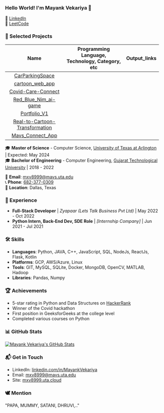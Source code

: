 ### Hello World! I'm Mayank Vekariya 🚀

🔗 [LinkedIn](https://www.linkedin.com/in/MayankVekariya) <br>
🔗 [LeetCode](https://leetcode.com/mayankpv2001/)

### 💼 Selected Projects
| Name | Programming Language, Technology, Category, etc | Output_links |
| :---: | :---: | :---: |
| [CarParkingSpace](https://github.com/mayank-vekariya/CarParkingSpace) |  |  |
| [cartoon_web_app](https://github.com/mayank-vekariya/cartoon_web_app) |  |  |
| [Covid-Care-Connect](https://github.com/mayank-vekariya/Covid-Care-Connect) |  |  |
| [Red_Blue_Nim_ai-game](https://github.com/mayank-vekariya/Red_Blue_Nim_ai-game) |  |  |
| [Portfolio_V1](https://github.com/mayank-vekariya/Portfolio_V1) |  |  |
| [Real-to-Cartoon-Transformation](https://github.com/mayank-vekariya/https-github.com-bapu-1777-Real-to-Cartoon-Transformation-using-White-Box-Cartoon) |  |  |
| [Mavs_Connect_App](https://github.com/mayank-vekariya/Mavs_Connect_App) |  |  |

🎓 **Master of Science** - Computer Science, [University of Texas at Arlington](https://www.uta.edu/) | Expected: May 2024<br>
🎓 **Bachelor of Engineering** - Computer Engineering, [Gujarat Technological University](https://www.gtu.ac.in/) | 2018 - 2022

📧 **Email**: [mxv8999@mavs.uta.edu](mailto:mxv8999@mavs.uta.edu) <br>
📞 **Phone**: [682-377-0309](tel:6823770309) <br>
📍 **Location**: Dallas, Texas

### 🔭 Experience

- **Full-Stack Developer** | _Zyapaar (Lets Talk Business Pvt Ltd)_ | May 2022 - Oct 2022
- **Python Intern, Back-End Dev, SDE Role** | _[Internship Company]_ | Jun 2021 - Jul 2021

### 🛠 Skills

- **Languages**: Python, JAVA, C++, JavaScript, SQL, NodeJs, ReactJs, Flask, Kotlin
- **Platforms**: GCP, AWS/Azure, Linux
- **Tools**: GIT, MySQL, SQLite, Docker, MongoDB, OpenCV, MATLAB, Hadoop
- **Libraries**: Pandas, Numpy

### 🏆 Achievements

- 5-star rating in Python and Data Structures on [HackerRank](https://www.hackerrank.com/)
- Winner of the Covid hackathon
- First position in GeeksforGeeks at the college level
- Completed various courses on Python

### 📊 GitHub Stats

[![Mayank Vekariya's GitHub Stats](https://github-readme-stats.vercel.app/api?username=MayankVekariya&show_icons=true&theme=radical)](https://github.com/MayankVekariya)

### 📬 Get in Touch

- LinkedIn: [linkedin.com/in/MayankVekariya](https://www.linkedin.com/in/MayankVekariya)
- Email: [mxv8999@mavs.uta.edu](mailto:mxv8999@mavs.uta.edu)
- Site: [mxv8999.uta.cloud](https://mxv8999.uta.cloud/)
  
### 🕊 Mention

"PAPA, MUMMY, SATANI, DHRUVI,.."
